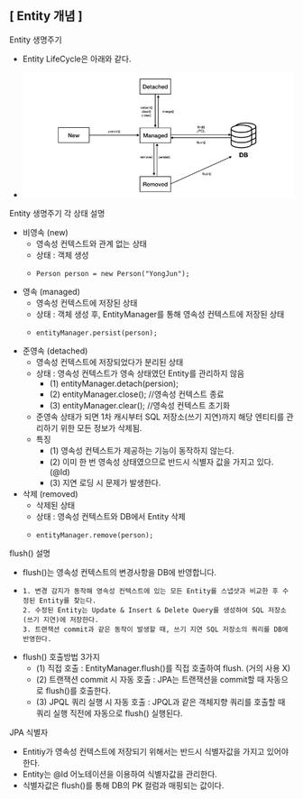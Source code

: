 ## [ Entity 개념 ]
Entity 생명주기

- Entity LifeCycle은 아래와 같다.

- ![entity_lifecycle](./images/entity_lifecycle.png)

Entity 생명주기 각 상태 설명

- 비영속 (new)
  - 영속성 컨텍스트와 관계 없는 상태
  - 상태 : 객체 생성
  - ```
    Person person = new Person("YongJun");
    ```
- 영속 (managed)
  - 영속성 컨텍스트에 저장된 상태
  - 상태 : 객체 생성 후, EntityManager를 통해 영속성 컨텍스트에 저장된 상태
  - ```
    entityManager.persist(person);
    ```
- 준영속 (detached)
  - 영속성 컨텍스트에 저장되었다가 분리된 상태
  - 상태 : 영속성 컨텍스트가 영속 상태였던 Entity를 관리하지 않음
    - (1) entityManager.detach(persion);
    - (2) entityManager.close(); //영속성 컨텍스트 종료
    - (3) entityManager.clear(); //영속성 컨텍스트 초기화
  - 준영속 상태가 되면 1차 캐시부터 SQL 저장소(쓰기 지연)까지 해당 엔티티를 관리하기 위한 모든 정보가 삭제됨.
  - 특징
    - (1) 영속성 컨텍스트가 제공하는 기능이 동작하지 않는다.
    - (2) 이미 한 번 영속성 상태였으므로 반드시 식별자 값을 가지고 있다. (@Id)
    - (3) 지연 로딩 시 문제가 발생한다.
- 삭제 (removed)
  - 삭제된 상태
  - 상태 : 영속성 컨텍스트와 DB에서 Entity 삭제
  - ```
    entityManager.remove(person);
    ```

flush() 설명

- flush()는 영속성 컨텍스트의 변경사항을 DB에 반영합니다.
- ```
  1. 변경 감지가 동작해 영속성 컨텍스트에 있는 모든 Entity를 스냅샷과 비교한 후 수정된 Entity를 찾는다.
  2. 수정된 Entity는 Update & Insert & Delete Query를 생성하여 SQL 저장소(쓰기 지연)에 저장한다.
  3. 트랜잭션 commit과 같은 동작이 발생할 때, 쓰기 지연 SQL 저장소의 쿼리를 DB에 반영한다.
  ```
- flush() 호출방법 3가지
  - (1) 직접 호출 : EntityManager.flush()를 직접 호출하여 flush. (거의 사용 X)
  - (2) 트랜잭션 commit 시 자동 호출 : JPA는 트랜잭션을 commit할 때 자동으로 flush()를 호출한다.
  - (3) JPQL 쿼리 실행 시 자동 호출 : JPQL과 같은 객체지향 쿼리를 호출할 때 쿼리 실행 직전에 자동으로 flush() 실행된다.

JPA 식별자

- Entitiy가 영속성 컨텍스트에 저장되기 위해서는 반드시 식별자값을 가지고 있어야 한다.
- Entity는 @Id 어노테이션을 이용하여 식별자값을 관리한다.
- 식별자값은 flush()를 통해 DB의 PK 컬럼과 매핑되는 값이다.
